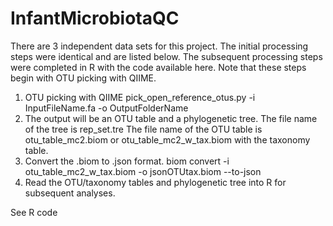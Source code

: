 # InfantMicrobiotaQC

There are 3 independent data sets for this project. The initial processing steps were identical and are listed below. The subsequent processing steps were completed in R with the code available here. Note that these steps begin with OTU picking with QIIME. 


1. OTU picking with QIIME pick_open_reference_otus.py -i InputFileName.fa -o OutputFolderName
2. The output will be an OTU table and a phylogenetic tree.  The file name of the tree is rep_set.tre
The file name of the OTU table is otu_table_mc2.biom or otu_table_mc2_w_tax.biom with the taxonomy table.
3. Convert the .biom to .json format. biom convert -i otu_table_mc2_w_tax.biom -o jsonOTUtax.biom --to-json
4. Read the OTU/taxonomy tables and phylogenetic tree into R for subsequent analyses. 

See R code 
